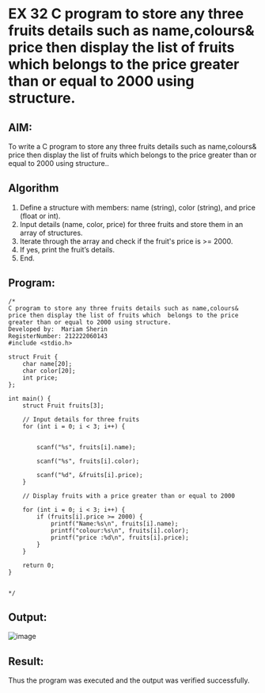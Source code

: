 # EX 32 C program to store any three fruits details such as name,colours& price then display the list of fruits which  belongs to the price greater than or equal to 2000 using structure.
## AIM:
To write a C program to store any three fruits details such as name,colours& price then display the list of fruits which  belongs to the price greater than or equal to 2000 using structure..

## Algorithm
1. Define a structure with members: name (string), color (string), and price (float or int).
2. Input details (name, color, price) for three fruits and store them in an array of structures.
3. Iterate through the array and check if the fruit's price is >= 2000.
4. If yes, print the fruit’s details.
5. End.
   

## Program:
```
/*
C program to store any three fruits details such as name,colours& price then display the list of fruits which  belongs to the price greater than or equal to 2000 using structure.
Developed by:  Mariam Sherin
RegisterNumber: 212222060143
#include <stdio.h>

struct Fruit {
    char name[20];
    char color[20];
    int price;
};

int main() {
    struct Fruit fruits[3];

    // Input details for three fruits
    for (int i = 0; i < 3; i++) {
       
       
        scanf("%s", fruits[i].name);
  
        scanf("%s", fruits[i].color);
    
        scanf("%d", &fruits[i].price);
    }

    // Display fruits with a price greater than or equal to 2000
  
    for (int i = 0; i < 3; i++) {
        if (fruits[i].price >= 2000) {
            printf("Name:%s\n", fruits[i].name);
            printf("colour:%s\n", fruits[i].color);
            printf("price :%d\n", fruits[i].price);
        }
    }

    return 0;
}

  
*/
```

## Output:

![image](https://github.com/user-attachments/assets/5ed7afaf-dcb7-4c7a-9903-ff88ef32b249)


## Result:
Thus the program was executed and the output was verified successfully.
